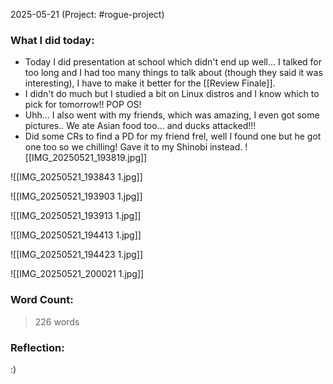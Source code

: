 2025-05-21 (Project: #rogue-project)

### What I did today:
- Today I did presentation at school which didn't end up well... I talked for too long and I had too many things to talk about (though they said it was interesting), I have to make it better for the [[Review Finale]]. 
- I didn't do much but I studied a bit on Linux distros and I know which to pick for tomorrow!! POP OS!
- Uhh... I also went with my friends, which was amazing, I even got some pictures.. We ate Asian food too... and ducks attacked!!!
- Did some CRs to find a PD for my friend frel, well I found one but he got one too so we chilling! Gave it to my Shinobi instead.
 ![[IMG_20250521_193819.jpg]]

![[IMG_20250521_193843 1.jpg]]

![[IMG_20250521_193903 1.jpg]]

![[IMG_20250521_193913 1.jpg]]

![[IMG_20250521_194413 1.jpg]]

![[IMG_20250521_194423 1.jpg]]

![[IMG_20250521_200021 1.jpg]]
### Word Count:
> 226 words


### Reflection:
:)
